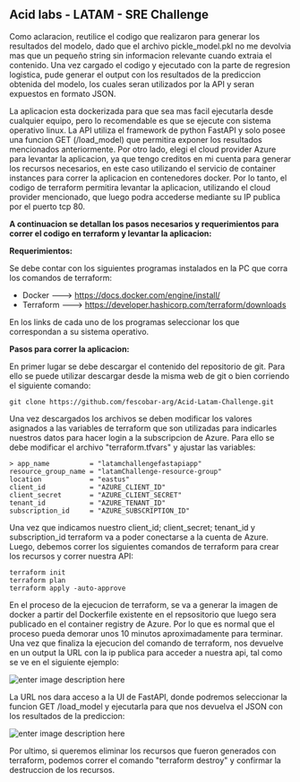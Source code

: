 ## Acid labs - LATAM - SRE Challenge

Como aclaracion, reutilice el codigo que realizaron para generar los resultados del modelo, dado que el archivo pickle_model.pkl no me devolvia mas que un pequeño string sin informacion relevante cuando extraia el contenido. Una vez cargado el codigo y ejecutado con la parte de regresion logistica, pude generar el output con los resultados de la prediccion obtenida del modelo, los cuales seran utilizados por la API y seran expuestos en formato JSON.

La aplicacion esta dockerizada para que sea mas facil ejecutarla desde cualquier equipo, pero lo recomendable es que se ejecute con sistema operativo linux. La API utiliza el framework de python FastAPI y solo posee una funcion GET (/load_model) que permitira exponer los resultados mencionados anteriormente.
Por otro lado, elegi el cloud provider Azure para levantar la aplicacion, ya que tengo creditos en mi cuenta para generar los recursos necesarios, en este caso utilizando el servicio de container instances para correr la aplicacion en contenedores docker. Por lo tanto, el codigo de terraform permitira levantar la aplicacion, utilizando el cloud provider mencionado, que luego podra accederse mediante su IP publica por el puerto tcp 80. 

**A continuacion se detallan los pasos necesarios y requerimientos para correr el codigo en terraform y levantar la aplicacion:**

**Requerimientos:**

Se debe contar con los siguientes programas instalados en la PC que corra los comandos de terraform:

 - Docker 		---> https://docs.docker.com/engine/install/
 - Terraform 	---> https://developer.hashicorp.com/terraform/downloads

En los links de cada uno de los programas seleccionar los que correspondan a su sistema operativo.

**Pasos para correr la aplicacion:**

En primer lugar se debe descargar el contenido del repositorio de git. 
Para ello se puede utilizar descargar desde la misma web de git o bien corriendo el siguiente comando:

    git clone https://github.com/fescobar-arg/Acid-Latam-Challenge.git

Una vez descargados los archivos se deben modificar los valores asignados a las variables de terraform que son utilizadas para indicarles nuestros datos para hacer login a la subscripcion de Azure. Para ello se debe modificar el archivo "terraform.tfvars" y ajustar las variables:

    > app_name          = "latamchallengefastapiapp"
    resource_group_name = "latamChallenge-resource-group"
    location            = "eastus"
    client_id           = "AZURE_CLIENT_ID"
    client_secret       = "AZURE_CLIENT_SECRET"
    tenant_id           = "AZURE_TENANT_ID"
    subscription_id     = "AZURE_SUBSCRIPTION_ID"
   
 Una vez que indicamos nuestro client_id; client_secret; tenant_id y subscription_id terraform va a poder conectarse a la cuenta de Azure.
 Luego, debemos correr los siguientes comandos de terraform para crear los recursos y correr nuestra API:
 

    terraform init
    terraform plan
    terraform apply -auto-approve

En el proceso de la ejecucion de terraform, se va a generar la imagen de docker a partir del Dockerfile existente en el repsositorio que luego sera publicado en el container registry de Azure. Por lo que es normal que el proceso pueda demorar unos 10 minutos aproximadamente para terminar. Una vez que finaliza la ejecucion del comando de terraform, nos devuelve en un output la URL con la ip publica para acceder a nuestra api, tal como se ve en el siguiente ejemplo:

![enter image description here](https://i.ibb.co/X4ybwgQ/tfoutput.png)

La URL nos dara acceso a la UI de FastAPI, donde podremos seleccionar la funcion GET /load_model y ejecutarla para que nos devuelva el JSON con los resultados de la prediccion:

![enter image description here](https://i.ibb.co/X8Nvqsq/fastapi.png)

Por ultimo, si queremos eliminar los recursos que fueron generados con terraform, podemos correr el comando "terraform destroy" y confirmar la destruccion de los recursos.
